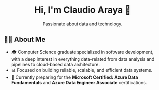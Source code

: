 <h1 align="center">Hi, I'm Claudio Araya 🦎</h1>  

<p align="center">
  Passionate about data and technology.
</p>

## 👨‍💻 About Me

- 🎓 Computer Science graduate specialized in software development, with a deep interest in everything data-related from data analysis and pipelines to cloud-based data architecture.
- 📊 Focused on building reliable, scalable, and efficient data systems.
- 🚀 Currently preparing for the **Microsoft Certified: Azure Data Fundamentals** and **Azure Data Engineer Associate** certifications.
